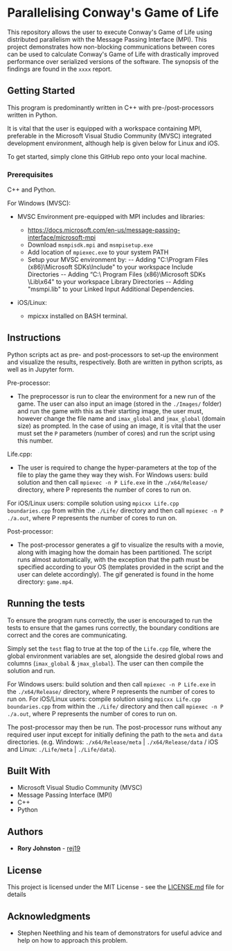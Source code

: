 # Parallelising Conway's Game of Life

This repository allows the user to execute Conway's Game of Life using distributed parallelism with the Message Passing Interface (MPI). This project demonstrates how non-blocking communications between cores can be used to calculate Conway's Game of Life with drastically improved performance over serialized versions of the software. The synopsis of the findings are found in the `xxxx` report.

## Getting Started

This program is predominantly written in C++ with pre-/post-processors written in Python.

It is vital that the user is equipped with a workspace containing MPI, preferable in the Microsoft Visual Studio Community (MVSC) integrated development environment, although help is given below for Linux and iOS.

To get started, simply clone this GitHub repo onto your local machine.

### Prerequisites

C++ and Python.

For Windows (MVSC):
* MVSC Environment pre-equipped with MPI includes and libraries:
  - https://docs.microsoft.com/en-us/message-passing-interface/microsoft-mpi
  - Download `msmpisdk.mpi` and `msmpisetup.exe`
  - Add location of `mpiexec.exe` to your system PATH
  - Setup  your MVSC environment by:
  -- Adding "C:\Program Files (x86)\Microsoft SDKs\Include" to your workspace Include Directories
  -- Adding “C:\ Program Files (x86)\Microsoft SDKs \Lib\x64" to your workspace Library Directories
  -- Adding "msmpi.lib" to your Linked Input Additional Dependencies.
 
 * iOS/Linux:
    - mpicxx installed on BASH terminal.

## Instructions

Python scripts act as pre- and post-processors to set-up the environment and visualize the results, respectively. Both are written in python scripts, as well as in Jupyter form.

Pre-processor:
* The preprocessor is run to clear the environment for a new run of the game. The user can also input an image (stored in the `./Images/` folder) and run the game with this as their starting image, the user must, however change the file name and `imax_global` and `jmax_global` (domain size) as prompted. In the case of using an image, it is vital that the user must set the `P` parameters (number of cores) and run the script using this number.

Life.cpp:
* The user is required to change the hyper-parameters at the top of the file to play the game they way they wish.
For Windows users: build solution and then call `mpiexec -n P Life.exe` in the `./x64/Release/` directory, where P represents the number of cores to run on.

For iOS/Linux users: compile solution using `mpicxx Life.cpp boundaries.cpp` from within the `./Life/` directory and then call `mpiexec -n P ./a.out`, where P represents the number of cores to run on.

Post-processor:
* The post-processor generates a gif to visualize the results with a movie, along with imaging how the domain has been partitioned. The script runs almost automatically, with the exception that the path must be specified according to your OS (templates provided in the script and the user can delete accordingly). The gif generated is found in the home directory: `game.mp4`.

## Running the tests

To ensure the program runs correctly, the user is encouraged to run the tests to ensure that the games runs correctly, the boundary conditions are correct and the cores are communicating.

Simply set the `test` flag to true at the top of the `Life.cpp` file, where the global environment variables are set, alongside the desired global rows and columns (`imax_global` & `jmax_global`). The user can then compile the solution and run.

For Windows users: build solution and then call `mpiexec -n P Life.exe` in the `./x64/Release/` directory, where P represents the number of cores to run on. For iOS/Linux users: compile solution using `mpicxx Life.cpp boundaries.cpp` from within the `./Life/` directory and then call `mpiexec -n P ./a.out`, where P represents the number of cores to run on.

The post-processor may then be run. The post-processor runs without any required user input except for initially defining the path to the `meta` and `data` directories. (e.g. Windows: `./x64/Release/meta` | `./x64/Release/data` / iOS and Linux: `./Life/meta` | `./Life/data`).

## Built With

* Microsoft Visual Studio Community (MVSC)
* Message Passing Interface (MPI)
* C++
* Python

## Authors

* **Rory Johnston** - [rej19](https://github.com/acse-rej19)

## License

This project is licensed under the MIT License - see the [LICENSE.md](LICENSE.md) file for details

## Acknowledgments

* Stephen Neethling and his team of demonstrators for useful advice and help on how to approach this problem.
